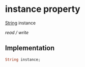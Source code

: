 


# instance property






[String](https://api.flutter.dev/flutter/dart-core/String-class.html) instance
  
_read / write_






## Implementation

```dart
String instance;


```







